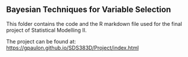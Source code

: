 ## Bayesian Techniques for Variable Selection

This folder contains the code and the R markdown file used for the final project of Statistical Modelling II. 

The project can be found at:
https://gpaulon.github.io/SDS383D/Project/index.html
